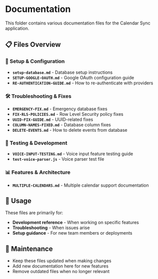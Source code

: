 # Documentation

This folder contains various documentation files for the Calendar Sync application.

## 📋 Files Overview

### 🔧 Setup & Configuration
- **`setup-database.md`** - Database setup instructions
- **`SETUP-GOOGLE-OAUTH.md`** - Google OAuth configuration guide
- **`RE-AUTHENTICATION-GUIDE.md`** - How to re-authenticate with providers

### 🛠️ Troubleshooting & Fixes
- **`EMERGENCY-FIX.md`** - Emergency database fixes
- **`FIX-RLS-POLICIES.md`** - Row Level Security policy fixes
- **`UUID-FIX-GUIDE.md`** - UUID-related fixes
- **`COLUMN-NAMES-FIXED.md`** - Database column fixes
- **`DELETE-EVENTS.md`** - How to delete events from database

### 🧪 Testing & Development
- **`VOICE-INPUT-TESTING.md`** - Voice input feature testing guide
- **`test-voice-parser.js`** - Voice parser test file

### 📊 Features & Architecture
- **`MULTIPLE-CALENDARS.md`** - Multiple calendar support documentation

## 📝 Usage

These files are primarily for:
- **Development reference** - When working on specific features
- **Troubleshooting** - When issues arise
- **Setup guidance** - For new team members or deployments

## 🔄 Maintenance

- Keep these files updated when making changes
- Add new documentation here for new features
- Remove outdated files when no longer relevant 